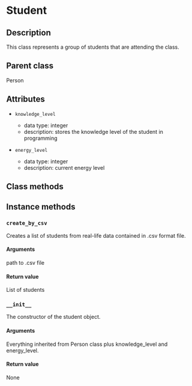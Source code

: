 # Student

## Description
This class represents a group of students that are attending the class.

## Parent class
Person

## Attributes

* ```knowledge_level```
  * data type: integer
  * description: stores the knowledge level of the student in programming

* ```energy_level```
  * data type: integer
  * description: current energy level

## Class methods

## Instance methods

### ```create_by_csv```

Creates a list of students from real-life data contained in .csv format file.

#### Arguments

path to .csv file

#### Return value

List of students

### ```__init__```

The constructor of the student object.

#### Arguments

Everything inherited from Person class plus knowledge_level and energy_level.

#### Return value
None
